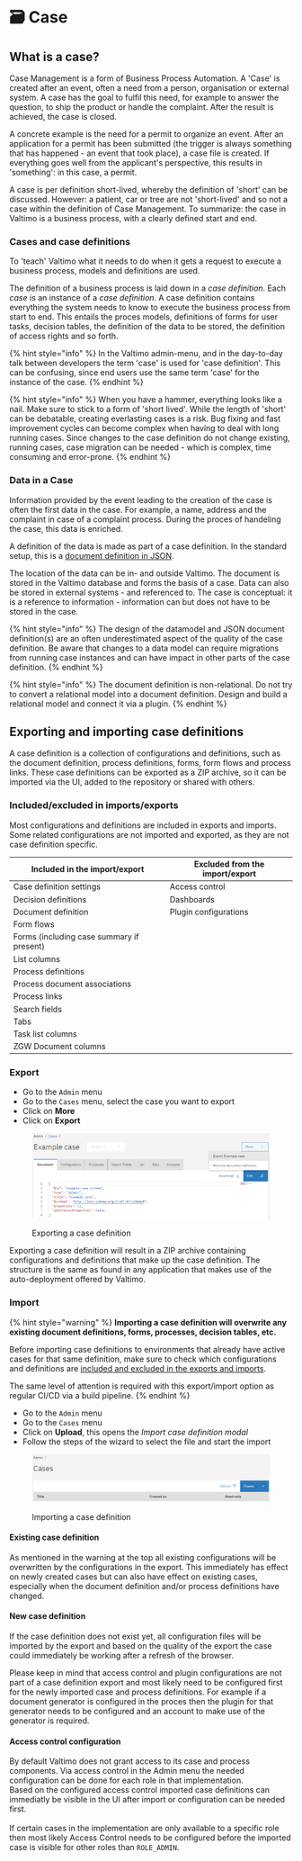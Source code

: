 # 🗃️ Case

## What is a case?

Case Management is a form of Business Process Automation. A 'Case' is created after an event, often a need from a person, organisation or external system. A case has the goal to fulfil this need, for example to answer the question, to ship the product or handle the complaint. After the result is achieved, the case is closed.

A concrete example is the need for a permit to organize an event. After an application for a permit has been submitted (the trigger is always something that has happened - an event that took place), a case file is created. If everything goes well from the applicant's perspective, this results in 'something': in this case, a permit.

A case is per definition short-lived, whereby the definition of 'short' can be discussed. However: a patient, car or tree are not 'short-lived' and so not a case within the definition of Case Management. To summarize: the case in Valtimo is a business process, with a clearly defined start and end. &#x20;

### Cases and case definitions

To 'teach' Valtimo what it needs to do when it gets a request to execute a business process, models and definitions are used.&#x20;

The definition of a business process is laid down in a _case definition_. Each _case_ is an instance of a _case definition_. A case definition contains everything the system needs to know to execute the business process from start to end. This entails the proces models, definitions of forms for user tasks, decision tables, the definition of the data to be stored, the definition of access rights and so forth.&#x20;

{% hint style="info" %}
In the Valtimo admin-menu, and in the day-to-day talk between developers the term 'case' is used for 'case definition'. This can be confusing, since end users use the same term 'case' for the instance of the case. &#x20;
{% endhint %}

{% hint style="info" %}
When you have a hammer, everything looks like a nail. Make sure to stick to a form of 'short lived'. While the length of 'short' can be debatable, creating everlasting cases is a risk. Bug fixing and fast improvement cycles can become complex when having to deal with long running cases. Since changes to the case definition do not change existing, running cases, case migration can be needed - which is complex, time consuming and error-prone.
{% endhint %}

### Data in a Case

Information provided by the event leading to the creation of the case is often the first data in the case. For example, a name, address and the complaint in case of a complaint process. During the proces of handeling the case, this data is enriched.&#x20;

A definition of the data is made as part of a case definition. In the standard setup, this is a [document definition in JSON](document.md).&#x20;

The location of the data can be in- and outside Valtimo. The document is stored in the Valtimo database and forms the basis of a case. Data can also be stored in external systems - and referenced to. The case is conceptual: it is a reference to information - information can but does not have to be stored in the case.&#x20;

{% hint style="info" %}
The design of the datamodel and JSON document definition(s) are an often underestimated aspect of the quality of the case definition. Be aware that changes to a data model can require migrations from running case instances and can have impact in other parts of the case definition.&#x20;
{% endhint %}

{% hint style="info" %}
The document definition is non-relational. Do not try to convert a relational model into a document definition. Design and build a relational model and connect it via a plugin.&#x20;
{% endhint %}

## Exporting and importing case definitions

A case definition is a collection of configurations and definitions, such as the document definition, process definitions, forms, form flows and process links. These case definitions can be exported as a ZIP archive, so it can be imported via the UI, added to the repository or shared with others.

### Included/excluded in imports/exports

Most configurations and definitions are included in exports and imports. Some related configurations are not imported and exported, as they are not case definition specific.

| Included in the import/export             | Excluded from the import/export |
| ----------------------------------------- | ------------------------------- |
| Case definition settings                  | Access control                  |
| Decision definitions                      | Dashboards                      |
| Document definition                       | Plugin configurations           |
| Form flows                                |                                 |
| Forms (including case summary if present) |                                 |
| List columns                              |                                 |
| Process definitions                       |                                 |
| Process document associations             |                                 |
| Process links                             |                                 |
| Search fields                             |                                 |
| Tabs                                      |                                 |
| Task list columns                         |                                 |
| ZGW Document columns                      |                                 |

### Export <a href="#export" id="export"></a>

* Go to the `Admin` menu
* Go to the `Cases` menu, select the case you want to export
* Click on **More**
* Click on **Export**

<figure><img src="../../.gitbook/assets/image (14).png" alt=""><figcaption><p>Exporting a case definition</p></figcaption></figure>

Exporting a case definition will result in a ZIP archive containing configurations and definitions that make up the case definition. The structure is the same as found in any application that makes use of the auto-deployment offered by Valtimo.

### Import <a href="#import" id="import"></a>

{% hint style="warning" %}
**Importing a case definition will overwrite any existing document definitions, forms, processes, decision tables, etc.**

Before importing case definitions to environments that already have active cases for that same definition, make sure to check which configurations and definitions are [included and excluded in the exports and imports](./#included-excluded-in-imports-exports).

The same level of attention is required with this export/import option as regular CI/CD via a build pipeline.
{% endhint %}

* Go to the `Admin` menu
* Go to the `Cases` menu
* Click on **Upload**, this opens the _Import case definition modal_
* Follow the steps of the wizard to select the file and start the import

<figure><img src="../../.gitbook/assets/image (15).png" alt=""><figcaption><p>Importing a case definition</p></figcaption></figure>

#### Existing case definition

As mentioned in the warning at the top all existing configurations will be overwritten by the configurations in the export. This immediately has effect on newly created cases but can also have effect on existing cases, especially when the document definition and/or process definitions have changed.

#### New case definition

If the case definition does not exist yet, all configuration files will be imported by the export and based on the quality of the export the case could immediately be working after a refresh of the browser.

Please keep in mind that access control and plugin configurations are not part of a case definition export and most likely need to be configured first for the newly imported case and process definitions. For example if a document generator is configured in the proces then the plugin for that generator needs to be configured and an account to make use of the generator is required.

#### Access control configuration

By default Valtimo does not grant access to its case and process components. Via access control in the Admin menu the needed configuration can be done for each role in that implementation.\
Based on the configured access control imported case definitions can immediatly be visible in the UI after import or configuration can be needed first.\
\
If certain cases in the implementation are only available to a specific role then most likely Access Control needs to be configured before the imported case is visible for other roles than `ROLE_ADMIN`.
